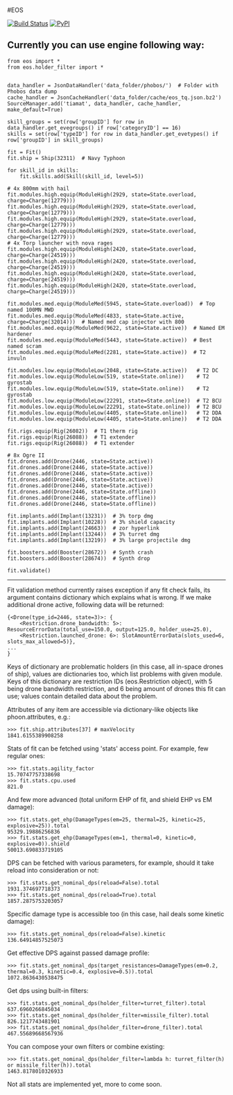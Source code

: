 #EOS

[![Build Status](https://travis-ci.org/pyfa-org/eos.svg?branch=master)](https://travis-ci.org/pyfa-org/eos)
[![PyPI](https://img.shields.io/pypi/v/Eos.svg)](https://pypi.python.org/pypi/Eos/)

Currently you can use engine following way:
-------------------------------------------------------------------------------

    from eos import *
    from eos.holder_filter import *


    data_handler = JsonDataHandler('data_folder/phobos/')  # Folder with Phobos data dump
    cache_handler = JsonCacheHandler('data_folder/cache/eos_tq.json.bz2')
    SourceManager.add('tiamat', data_handler, cache_handler, make_default=True)

    skill_groups = set(row['groupID'] for row in data_handler.get_evegroups() if row['categoryID'] == 16)
    skills = set(row['typeID'] for row in data_handler.get_evetypes() if row['groupID'] in skill_groups)

    fit = Fit()
    fit.ship = Ship(32311)  # Navy Typhoon

    for skill_id in skills:
        fit.skills.add(Skill(skill_id, level=5))

    # 4x 800mm with hail
    fit.modules.high.equip(ModuleHigh(2929, state=State.overload, charge=Charge(12779)))
    fit.modules.high.equip(ModuleHigh(2929, state=State.overload, charge=Charge(12779)))
    fit.modules.high.equip(ModuleHigh(2929, state=State.overload, charge=Charge(12779)))
    fit.modules.high.equip(ModuleHigh(2929, state=State.overload, charge=Charge(12779)))
    # 4x Torp launcher with nova rages
    fit.modules.high.equip(ModuleHigh(2420, state=State.overload, charge=Charge(24519)))
    fit.modules.high.equip(ModuleHigh(2420, state=State.overload, charge=Charge(24519)))
    fit.modules.high.equip(ModuleHigh(2420, state=State.overload, charge=Charge(24519)))
    fit.modules.high.equip(ModuleHigh(2420, state=State.overload, charge=Charge(24519)))

    fit.modules.med.equip(ModuleMed(5945, state=State.overload))  # Top named 100MN MWD
    fit.modules.med.equip(ModuleMed(4833, state=State.active, charge=Charge(32014)))  # Named med cap injector with 800
    fit.modules.med.equip(ModuleMed(9622, state=State.active))  # Named EM hardener
    fit.modules.med.equip(ModuleMed(5443, state=State.active))  # Best named scram
    fit.modules.med.equip(ModuleMed(2281, state=State.active))  # T2 invuln

    fit.modules.low.equip(ModuleLow(2048, state=State.active))   # T2 DC
    fit.modules.low.equip(ModuleLow(519, state=State.online))    # T2 gyrostab
    fit.modules.low.equip(ModuleLow(519, state=State.online))    # T2 gyrostab
    fit.modules.low.equip(ModuleLow(22291, state=State.online))  # T2 BCU
    fit.modules.low.equip(ModuleLow(22291, state=State.online))  # T2 BCU
    fit.modules.low.equip(ModuleLow(4405, state=State.online))   # T2 DDA
    fit.modules.low.equip(ModuleLow(4405, state=State.online))   # T2 DDA

    fit.rigs.equip(Rig(26082))  # T1 therm rig
    fit.rigs.equip(Rig(26088))  # T1 extender
    fit.rigs.equip(Rig(26088))  # T1 extender

    # 8x Ogre II
    fit.drones.add(Drone(2446, state=State.active))
    fit.drones.add(Drone(2446, state=State.active))
    fit.drones.add(Drone(2446, state=State.active))
    fit.drones.add(Drone(2446, state=State.active))
    fit.drones.add(Drone(2446, state=State.active))
    fit.drones.add(Drone(2446, state=State.offline))
    fit.drones.add(Drone(2446, state=State.offline))
    fit.drones.add(Drone(2446, state=State.offline))

    fit.implants.add(Implant(13231))  # 3% torp dmg
    fit.implants.add(Implant(10228))  # 3% shield capacity
    fit.implants.add(Implant(24663))  # zor hyperlink
    fit.implants.add(Implant(13244))  # 3% turret dmg
    fit.implants.add(Implant(13219))  # 3% large projectile dmg

    fit.boosters.add(Booster(28672))  # Synth crash
    fit.boosters.add(Booster(28674))  # Synth drop

    fit.validate()

-------------------------------------------------------------------------------

Fit validation method currently raises exception if any fit check fails, its argument contains dictionary which explains what is wrong. If we make additional drone active, following data will be returned:

    {<Drone(type_id=2446, state=3)>: {
        <Restriction.drone_bandwidth: 5>: ResourceErrorData(total_use=150.0, output=125.0, holder_use=25.0),
        <Restriction.launched_drone: 6>: SlotAmountErrorData(slots_used=6, slots_max_allowed=5)},
    ...
    }

Keys of dictionary are problematic holders (in this case, all in-space drones of ship), values are dictionaries too, which list problems with given module. Keys of this dictionary are restriction IDs (eos.Restriction object), with 5 being drone bandwidth restriction, and 6 being amount of drones this fit can use; values contain detailed data about the problem.

Attributes of any item are accessible via dictionary-like objects like phoon.attributes, e.g.:

    >>> fit.ship.attributes[37] # maxVelocity
    1841.6155389908258

Stats of fit can be fetched using 'stats' access point. For example, few regular ones:

    >>> fit.stats.agility_factor
    15.70747757338698
    >>> fit.stats.cpu.used
    821.0

And few more advanced (total uniform EHP of fit, and shield EHP vs EM damage):

    >>> fit.stats.get_ehp(DamageTypes(em=25, thermal=25, kinetic=25, explosive=25)).total
    95329.19886256836
    >>> fit.stats.get_ehp(DamageTypes(em=1, thermal=0, kinetic=0, explosive=0)).shield
    50013.690833719105

DPS can be fetched with various parameters, for example, should it take reload into consideration or not:

    >>> fit.stats.get_nominal_dps(reload=False).total
    1931.374697718373
    >>> fit.stats.get_nominal_dps(reload=True).total
    1857.2875753203057

Specific damage type is accessible too (in this case, hail deals some kinetic damage):

    >>> fit.stats.get_nominal_dps(reload=False).kinetic
    136.64914857525073

Get effective DPS against passed damage profile:

    >>> fit.stats.get_nominal_dps(target_resistances=DamageTypes(em=0.2, thermal=0.3, kinetic=0.4, explosive=0.5)).total
    1072.8636430538475

Get dps using built-in filters:

    >>> fit.stats.get_nominal_dps(holder_filter=turret_filter).total
    637.6960266845034
    >>> fit.stats.get_nominal_dps(holder_filter=missile_filter).total
    826.1217743481901
    >>> fit.stats.get_nominal_dps(holder_filter=drone_filter).total
    467.55689668567936

You can compose your own filters or combine existing:

    >>> fit.stats.get_nominal_dps(holder_filter=lambda h: turret_filter(h) or missile_filter(h)).total
    1463.8178010326933

Not all stats are implemented yet, more to come soon.
